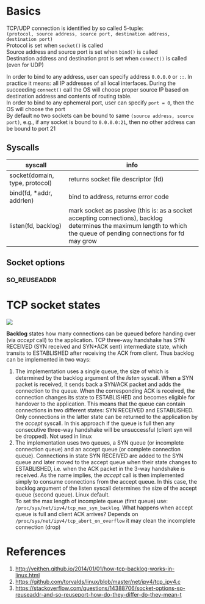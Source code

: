 # Basics
TCP/UDP connection is identified by so called 5-tuple:  
`(protocol, source address, source port, destination address, destination port)`  
Protocol is set when `socket()` is called  
Source address and source port is set when `bind()` is called  
Destination address and destination prot is set when `connect()` is called (even for UDP)  

In order to bind to any address, user can specify address `0.0.0.0` or `::`. In practice it means: all IP addresses of all local interfaces. During the succeeding `connect()` call the OS will choose proper source IP based on destination address and contents of routing table.  
In order to bind to any ephemeral port, user can specify `port = 0`, then the OS will choose the port  
By default no two sockets can be bound to same `(source address, source port)`, e.g., if any socket is bound to `0.0.0.0:21`, then no other address can be bound to port 21

## Syscalls
| syscall | info |
|-|-|
|socket(domain, type, protocol)|returns socket file descriptor (fd)|
|bind(fd, *addr, addrlen)|bind to address, returns error code|
|listen(fd, backlog)|mark socket as passive (this is: as a socket accepting connections), backlog determines the maximum length to which the queue of pending connections for fd may grow|

## Socket options

### SO_REUSEADDR

# TCP socket states
![](https://upload.wikimedia.org/wikipedia/commons/thumb/a/a2/Tcp_state_diagram_fixed.svg/796px-Tcp_state_diagram_fixed.svg.png)

**Backlog** states how many connections can be queued before handing over (via _accept_ call) to the application. TCP three-way handshake has SYN RECEIVED (SYN received and SYN+ACK sent) intermediate state, which transits to ESTABLISHED after receiving the ACK from client. Thus backlog can be implemented in two ways:

1. The implementation uses a single queue, the size of which is determined by the backlog argument of the _listen_ syscall. When a SYN packet is received, it sends back a SYN/ACK packet and adds the connection to the queue. When the corresponding ACK is received, the connection changes its state to ESTABLISHED and becomes eligible for handover to the application. This means that the queue can contain connections in two different states: SYN RECEIVED and ESTABLISHED. Only connections in the latter state can be returned to the application by the _accept_ syscall. In this approach if the queue is full then any consecutive three-way handshake will be unsuccessful (client syn will be dropped). Not used in linux 
2. The implementation uses two queues, a SYN queue (or incomplete connection queue) and an accept queue (or complete connection queue). Connections in state SYN RECEIVED are added to the SYN queue and later moved to the accept queue when their state changes to ESTABLISHED, i.e. when the ACK packet in the 3-way handshake is received. As the name implies, the _accept_ call is then implemented simply to consume connections from the accept queue. In this case, the backlog argument of the listen syscall determines the size of the accept queue (second queue). Linux default.  
To set the max length of incomplete queue (first queue) use: `/proc/sys/net/ipv4/tcp_max_syn_backlog`. What happens when accept queue is full and client ACK arrives? Depends on `/proc/sys/net/ipv4/tcp_abort_on_overflow` it may clean the incomplete connection (drop)


# References
1. http://veithen.github.io/2014/01/01/how-tcp-backlog-works-in-linux.html
2. https://github.com/torvalds/linux/blob/master/net/ipv4/tcp_ipv4.c
3. https://stackoverflow.com/questions/14388706/socket-options-so-reuseaddr-and-so-reuseport-how-do-they-differ-do-they-mean-t